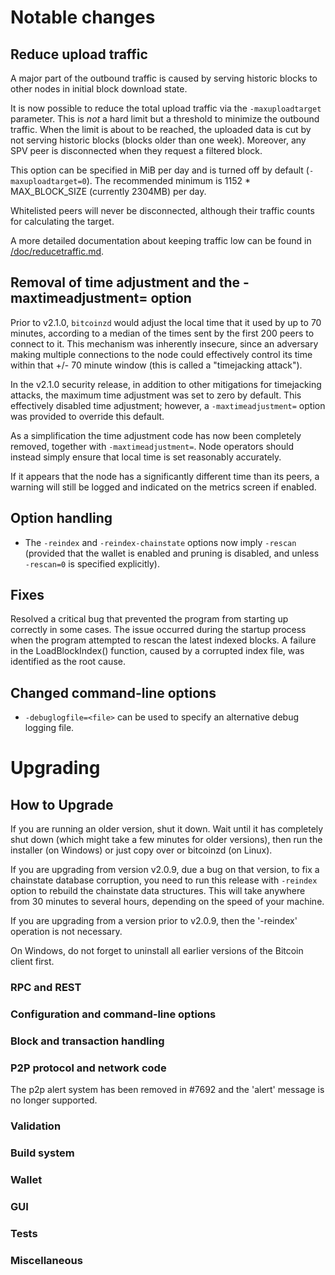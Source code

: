Notable changes
===============

Reduce upload traffic
---------------------

A major part of the outbound traffic is caused by serving historic blocks to
other nodes in initial block download state.

It is now possible to reduce the total upload traffic via the `-maxuploadtarget`
parameter. This is *not* a hard limit but a threshold to minimize the outbound
traffic. When the limit is about to be reached, the uploaded data is cut by not
serving historic blocks (blocks older than one week).
Moreover, any SPV peer is disconnected when they request a filtered block.

This option can be specified in MiB per day and is turned off by default
(`-maxuploadtarget=0`).
The recommended minimum is 1152 * MAX_BLOCK_SIZE (currently 2304MB) per day.

Whitelisted peers will never be disconnected, although their traffic counts for
calculating the target.

A more detailed documentation about keeping traffic low can be found in
[/doc/reducetraffic.md](/doc/reducetraffic.md).

Removal of time adjustment and the -maxtimeadjustment= option
-------------------------------------------------------------

Prior to v2.1.0, `bitcoinzd` would adjust the local time that it used by up
to 70 minutes, according to a median of the times sent by the first 200 peers
to connect to it. This mechanism was inherently insecure, since an adversary
making multiple connections to the node could effectively control its time
within that +/- 70 minute window (this is called a "timejacking attack").

In the v2.1.0 security release, in addition to other mitigations for
timejacking attacks, the maximum time adjustment was set to zero by default.
This effectively disabled time adjustment; however, a `-maxtimeadjustment=`
option was provided to override this default.

As a simplification the time adjustment code has now been completely removed,
together with `-maxtimeadjustment=`. Node operators should instead simply
ensure that local time is set reasonably accurately.

If it appears that the node has a significantly different time than its peers,
a warning will still be logged and indicated on the metrics screen if enabled.

Option handling
---------------

- The `-reindex` and `-reindex-chainstate` options now imply `-rescan`
  (provided that the wallet is enabled and pruning is disabled, and unless
  `-rescan=0` is specified explicitly).

Fixes
-----

Resolved a critical bug that prevented the program from starting up correctly in some cases.
The issue occurred during the startup process when the program attempted to rescan the latest indexed blocks.
A failure in the LoadBlockIndex() function, caused by a corrupted index file, was identified as the root cause.

Changed command-line options
-----------------------------
- `-debuglogfile=<file>` can be used to specify an alternative debug logging file.

Upgrading
=========

How to Upgrade
--------------

If you are running an older version, shut it down. Wait until it has completely
shut down (which might take a few minutes for older versions), then run the
installer (on Windows) or just copy over or bitcoinzd (on Linux).

If you are upgrading from version v2.0.9, due a bug on that version, to fix
a chainstate database corruption, you need to run this release with `-reindex`
option to rebuild the chainstate data structures. This will take anywhere from
30 minutes to several hours, depending on the speed of your machine.

If you are upgrading from a version prior to v2.0.9, then the '-reindex' operation
is not necessary.

On Windows, do not forget to uninstall all earlier versions of the Bitcoin
client first.


### RPC and REST

### Configuration and command-line options

### Block and transaction handling

### P2P protocol and network code

The p2p alert system has been removed in #7692 and the 'alert' message is no longer supported.

### Validation

### Build system

### Wallet

### GUI

### Tests

### Miscellaneous

